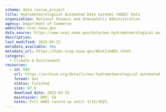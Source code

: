 ```yaml
---
schema: data_rescue_project 
title: Hydrometeorological Automated Data Systems (HADS) Data
organization: National Oceanic and Atmospheric Administration
agency: Department of Commerce
websites: ncei.noaa.gov
data_source: https://www.ncei.noaa.gov/data/nws-hydrometeorological-automated-data-system/
description: 
last_modified: 2025-03-22
metadata_available: Yes
metadata_url: https://hads.ncep.noaa.gov/WhatIsHADS.shtml
category:
  - Climate & Environment 
resources:
  - id: 589
    url: https://archive.org/details/nws-hydrometeorological-automated-data-system
    format: dat
    status: Finished
    size: 87.0
    download_date: 2025-03-15
    maintainer: DRP, IA
    notes: Full HADS record up until 3/15/2025.
---
```

